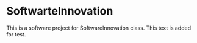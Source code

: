 # SoftwarteInnovation
This is a software project for SoftwareInnovation class.
This text is added for test.
